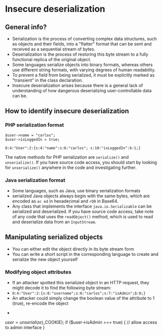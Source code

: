 # Insecure deserialization

## General info?
- Serialization is the process of converting complex data structures, such as objects and their fields, into a "flatter" format that can be sent and received as a sequential stream of bytes.
- Deserialization is the process of restoring this byte stream to a fully functional replica of the original object.
- Some languages serialize objects into binary formats, whereas others use different string formats, with varying degrees of human readability.
- To prevent a field from being serialized, it must be explicitly marked as "transient" in the class declaration.
- Insecure deserialization arises because there is a general lack of understanding of how dangerous deserializing user-controllable data can be.

## How to identify insecure deserialization

### PHP serialization format
```
$user->name = "carlos";
$user->isLoggedIn = true;
```
```
O:4:"User":2:{s:4:"name":s:6:"carlos"; s:10:"isLoggedIn":b:1;}
```
The native methods for PHP serialization are `serialize()` and `unserialize()`. If you have source code access, you should start by looking for `unserialize()` anywhere in the code and investigating further.

### Java serialization format
- Some languages, such as Java, use binary serialization formats
- serialized Java objects always begin with the same bytes, which are encoded as `ac ed` in hexadecimal and `rO0` in Base64.
- Any class that implements the interface `java.io.Serializable` can be serialized and deserialized. If you have source code access, take note of any code that uses the `readObject()` method, which is used to read and deserialize data from an `InputStream`.

## Manipulating serialized objects
- You can either edit the object directly in its byte stream form
- You can write a short script in the corresponding language to create and serialize the new object yourself

### Modifying object attributes
- If an attacker spotted this serialized object in an HTTP request, they might decode it to find the following byte stream: 
- `O:4:"User":2:{s:8:"username";s:6:"carlos";s:7:"isAdmin";b:0;}`
- An attacker could simply change the boolean value of the attribute to 1 (true), re-encode the object
- ```
$user = unserialize($_COOKIE);
if ($user->isAdmin === true) {
// allow access to admin interface
}
```

